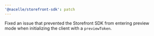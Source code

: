 ```yaml
---
'@nacelle/storefront-sdk': patch
---
```


Fixed an issue that prevented the Storefront SDK from entering preview mode when initializing the client with a `previewToken`.
